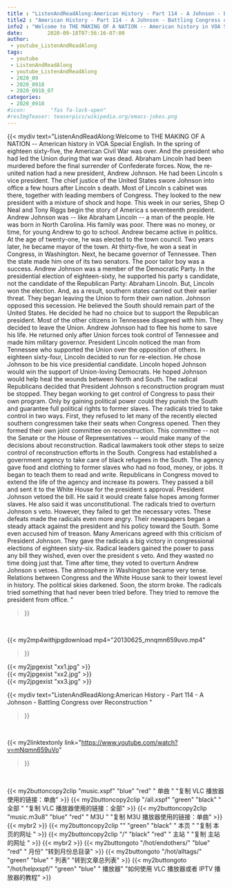 ```yaml
---
title : "ListenAndReadAlong:American History - Part 114 - A Johnson - Battling Congress over Reconstruction "
title2 : "American History - Part 114 - A Johnson - Battling Congress over Reconstruction "
info2 : "Welcome to THE MAKING OF A NATION -- American history in VOA Special English. In the spring of eighteen sixty-five, the American Civil War was over. And the president who had led the Union during that war was dead. Abraham Lincoln had been murdered before the final surrender of Confederate forces. Now, the re-united nation had a new president, Andrew Johnson. He had been Lincoln s vice president. The chief justice of the United States swore Johnson into office a few hours after Lincoln s death. Most of Lincoln s cabinet was there, together with leading members of Congress. They looked to the new president with a mixture of shock and hope. This week in our series, Shep O Neal and Tony Riggs begin the story of America s seventeenth president. Andrew Johnson was -- like Abraham Lincoln -- a man of the people. He was born in North Carolina. His family was poor. There was no money, or time, for young Andrew to go to school. Andrew became active in politics. At the age of twenty-one, he was elected to the town council. Two years later, he became mayor of the town. At thirty-five, he won a seat in Congress, in Washington. Next, he became governor of Tennessee. Then the state made him one of its two senators. The poor tailor boy was a success. Andrew Johnson was a member of the Democratic Party. In the presidential election of eighteen-sixty, he supported his party s candidate, not the candidate of the Republican Party: Abraham Lincoln. But, Lincoln won the election. And, as a result, southern states carried out their earlier threat. They began leaving the Union to form their own nation. Johnson opposed this secession. He believed the South should remain part of the United States. He decided he had no choice but to support the Republican president. Most of the other citizens in Tennessee disagreed with him. They decided to leave the Union. Andrew Johnson had to flee his home to save his life. He returned only after Union forces took control of Tennessee and made him military governor. President Lincoln noticed the man from Tennessee who supported the Union over the opposition of others. In eighteen sixty-four, Lincoln decided to run for re-election. He chose Johnson to be his vice presidential candidate. Lincoln hoped Johnson would win the support of Union-loving Democrats. He hoped Johnson would help heal the wounds between North and South. The radical Republicans decided that President Johnson s reconstruction program must be stopped. They began working to get control of Congress to pass their own program. Only by gaining political power could they punish the South and guarantee full political rights to former slaves. The radicals tried to take control in two ways. First, they refused to let many of the recently elected southern congressmen take their seats when Congress opened. Then they formed their own joint committee on reconstruction. This committee -- not the Senate or the House of Representatives -- would make many of the decisions about reconstruction. Radical lawmakers took other steps to seize control of reconstruction efforts in the South. Congress had established a government agency to take care of black refugees in the South. The agency gave food and clothing to former slaves who had no food, money, or jobs. It began to teach them to read and write. Republicans in Congress moved to extend the life of the agency and increase its powers. They passed a bill and sent it to the White House for the president s approval. President Johnson vetoed the bill. He said it would create false hopes among former slaves. He also said it was unconstitutional. The radicals tried to overturn Johnson s veto. However, they failed to get the necessary votes. These defeats made the radicals even more angry. Their newspapers began a steady attack against the president and his policy toward the South. Some even accused him of treason. Many Americans agreed with this criticism of President Johnson. They gave the radicals a big victory in congressional elections of eighteen sixty-six. Radical leaders gained the power to pass any bill they wished, even over the president s veto. And they wasted no time doing just that. Time after time, they voted to overturn Andrew Johnson s vetoes. The atmosphere in Washington became very tense. Relations between Congress and the White House sank to their lowest level in history. The political skies darkened. Soon, the storm broke. The radicals tried something that had never been tried before. They tried to remove the president from office. "
date:        2020-09-18T07:56:16-07:00
author:
 - youtube_ListenAndReadAlong
tags:
 - youtube
 - ListenAndReadAlong
 - youtube_ListenAndReadAlong
 - 2020_09
 - 2020_0918
 - 2020_0918_07
categories:
 - 2020_0918
#icon:        "fas fa-lock-open"
#resImgTeaser: teaserpics/wikipedia.org/emacs-jokes.png
---
```


{{< mydiv text="ListenAndReadAlong:Welcome to THE MAKING OF A NATION -- American history in VOA Special English. In the spring of eighteen sixty-five, the American Civil War was over. And the president who had led the Union during that war was dead. Abraham Lincoln had been murdered before the final surrender of Confederate forces. Now, the re-united nation had a new president, Andrew Johnson. He had been Lincoln s vice president. The chief justice of the United States swore Johnson into office a few hours after Lincoln s death. Most of Lincoln s cabinet was there, together with leading members of Congress. They looked to the new president with a mixture of shock and hope. This week in our series, Shep O Neal and Tony Riggs begin the story of America s seventeenth president. Andrew Johnson was -- like Abraham Lincoln -- a man of the people. He was born in North Carolina. His family was poor. There was no money, or time, for young Andrew to go to school. Andrew became active in politics. At the age of twenty-one, he was elected to the town council. Two years later, he became mayor of the town. At thirty-five, he won a seat in Congress, in Washington. Next, he became governor of Tennessee. Then the state made him one of its two senators. The poor tailor boy was a success. Andrew Johnson was a member of the Democratic Party. In the presidential election of eighteen-sixty, he supported his party s candidate, not the candidate of the Republican Party: Abraham Lincoln. But, Lincoln won the election. And, as a result, southern states carried out their earlier threat. They began leaving the Union to form their own nation. Johnson opposed this secession. He believed the South should remain part of the United States. He decided he had no choice but to support the Republican president. Most of the other citizens in Tennessee disagreed with him. They decided to leave the Union. Andrew Johnson had to flee his home to save his life. He returned only after Union forces took control of Tennessee and made him military governor. President Lincoln noticed the man from Tennessee who supported the Union over the opposition of others. In eighteen sixty-four, Lincoln decided to run for re-election. He chose Johnson to be his vice presidential candidate. Lincoln hoped Johnson would win the support of Union-loving Democrats. He hoped Johnson would help heal the wounds between North and South. The radical Republicans decided that President Johnson s reconstruction program must be stopped. They began working to get control of Congress to pass their own program. Only by gaining political power could they punish the South and guarantee full political rights to former slaves. The radicals tried to take control in two ways. First, they refused to let many of the recently elected southern congressmen take their seats when Congress opened. Then they formed their own joint committee on reconstruction. This committee -- not the Senate or the House of Representatives -- would make many of the decisions about reconstruction. Radical lawmakers took other steps to seize control of reconstruction efforts in the South. Congress had established a government agency to take care of black refugees in the South. The agency gave food and clothing to former slaves who had no food, money, or jobs. It began to teach them to read and write. Republicans in Congress moved to extend the life of the agency and increase its powers. They passed a bill and sent it to the White House for the president s approval. President Johnson vetoed the bill. He said it would create false hopes among former slaves. He also said it was unconstitutional. The radicals tried to overturn Johnson s veto. However, they failed to get the necessary votes. These defeats made the radicals even more angry. Their newspapers began a steady attack against the president and his policy toward the South. Some even accused him of treason. Many Americans agreed with this criticism of President Johnson. They gave the radicals a big victory in congressional elections of eighteen sixty-six. Radical leaders gained the power to pass any bill they wished, even over the president s veto. And they wasted no time doing just that. Time after time, they voted to overturn Andrew Johnson s vetoes. The atmosphere in Washington became very tense. Relations between Congress and the White House sank to their lowest level in history. The political skies darkened. Soon, the storm broke. The radicals tried something that had never been tried before. They tried to remove the president from office. "
>}}
<br>


{{< my2mp4withjpgdownload mp4="20130625_mnqmn659uvo.mp4"
>}}

{{< my2jpgexist "xx1.jpg" >}}<br>
{{< my2jpgexist "xx2.jpg" >}}<br>
{{< my2jpgexist "xx3.jpg" >}}<br>



{{< mydiv text="ListenAndReadAlong:American History - Part 114 - A Johnson - Battling Congress over Reconstruction "
>}}
<br>

{{< my2linktextonly link="https://www.youtube.com/watch?v=mNqmn659uVo"
>}}


<br>

{{< my2buttoncopy2clip "music.xspf"        "blue"   "red"    " 单曲 "  "复制 VLC 播放器使用的链接：单曲" >}} {{< my2buttoncopy2clip "/all.xspf"         "green"  "black"  " 全部 "  "复制 VLC 播放器使用的链接：全部" >}} {{< my2buttoncopy2clip "music.m3u8"        "blue"   "red"    " M3U  "    "复制 M3U 播放器使用的链接：单曲" >}} {{< mybr2 >}} {{< my2buttoncopy2clip ""                  "green"  "black"  " 本页 "    "复制 本页的网址 " >}} {{< my2buttoncopy2clip "/"                 "black"  "red"    " 主站 "    "复制 主站的网址 " >}} {{< mybr2 >}} {{< my2buttongoto      "/hot/endothers/"   "blue"   "red"    " 月份"   "转到月份总目录" >}} {{< my2buttongoto      "/hot/alltags/"     "green"  "blue"   " 列表"   "转到文章总列表" >}} {{< my2buttongoto      "/hot/helpxspf/"    "green"  "blue"   " 播放器" "如何使用 VLC 播放器或者 IPTV 播放器的教程" >}} 
